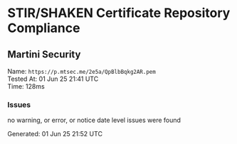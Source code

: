 # STIR/SHAKEN Certificate Repository Compliance

## Martini Security

Name: `https://p.mtsec.me/2e5a/QpBlbBqkg2AR.pem`\
Tested At: 01 Jun 25 21:41 UTC\
Time: 128ms

### Issues

no warning, or error, or notice date level issues were found

Generated: 01 Jun 25 21:52 UTC